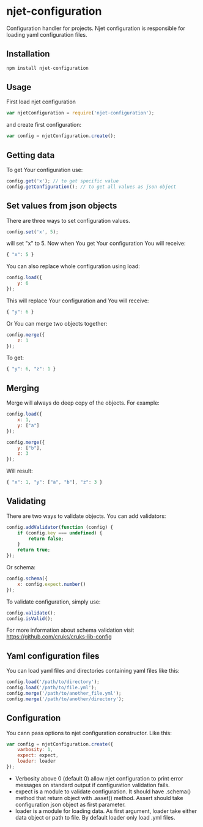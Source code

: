 njet-configuration
==================

Configuration handler for projects.  Njet configuration is responsible for loading yaml configuration files.

## Installation

```JavaScript
npm install njet-configuration
```

## Usage

First load njet configuration

```JavaScript
var njetConfiguration = require('njet-configuration');
```

and create first configuration:

```JavaScript
var config = njetConfiguration.create();
```

## Getting data

To get Your configuration use:

```JavaScript
config.get('x'); // to get specific value
config.getConfiguration(); // to get all values as json object
```

## Set values from json objects

There are three ways to set configuration values.

```JavaScript
config.set('x', 5);
```

will set "x" to 5. Now when You get Your configuration You will receive:

```JavaScript
{ "x": 5 }
```

You can also replace whole configuration using load:

```JavaScript
config.load({
    y: 6
});
```

This will replace Your configuration and You will receive:

```JavaScript
{ "y": 6 }
```

Or You can merge two objects together:

```JavaScript
config.merge({
    z: 1
});
```

To get:

```JavaScript
{ "y": 6, "z": 1 }
```

## Merging

Merge will always do deep copy of the objects. For example:

```JavaScript
config.load({
    x: 1,
    y: ["a"]
});

config.merge({
    y: ["b"],
    z: 3
});
```

Will result:

```JavaScript
{ "x": 1, "y": ["a", "b"], "z": 3 }
```

## Validating

There are two ways to validate objects. You can add validators:

```JavaScript
config.addValidator(function (config) {
    if (config.key === undefined) {
        return false;
    }
    return true;
});
```

Or schema:

```JavaScript
config.schema({
    x: config.expect.number()
});
```

To validate configuration, simply use:

```JavaScript
config.validate();
config.isValid();
```

For more information about schema validation visit https://github.com/cruks/cruks-lib-config

## Yaml configuration files

You can load yaml files and directories containing yaml files like this:

```JavaScript
config.load('/path/to/directory');
config.load('/path/to/file.yml');
config.merge('/path/to/another_file.yml');
config.merge('/path/to/another/directory');
```

## Configuration

You cann pass options to njet configuration constructor. Like this:

```JavaScript
var config = njetConfiguration.create({
    varbosity: 1,
    expect: expect,
    loader: loader
});
```

* Verbosity above 0 (default 0) allow njet configuration to print error messages on standard output if configuration validation fails.
* expect is a module to validate configuration. It should have .schema() method that return object with .asset() method. Assert should take configuration json object as first parameter.
* loader is a module for loading data. As first argument, loader take either data object or path to file. By default loader only load .yml files.